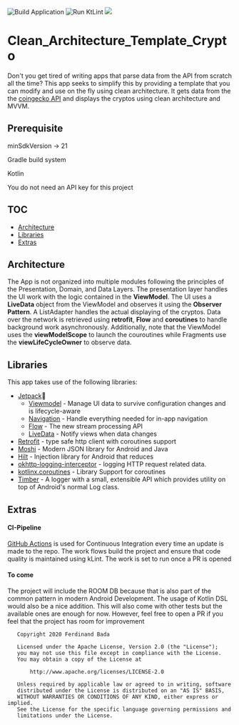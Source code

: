 ![Build Application](https://github.com/Fbada006/Clean_Architecture_Template_Crypto/workflows/Build%20Application/badge.svg)
![Run KtLint](https://github.com/Fbada006/Clean_Architecture_Template_Crypto/workflows/Run%20KtLint/badge.svg)
![](gradle/dependency-graph/project.dot.png)
# Clean_Architecture_Template_Crypto

Don't you get tired of writing apps that parse data from the API from scratch all the time? This app 
seeks to simplify this by providing a template that you can modify and use on the fly using clean 
architecture. It gets data from the the [coingecko API](https://www.coingecko.com/en/api#explore-api) 
and displays the cryptos using clean architecture and MVVM.

## Prerequisite

minSdkVersion -> 21

Gradle build system

Kotlin

You do not need an API key for this project

## TOC

- [Architecture](#architecture)
- [Libraries](#libraries)
- [Extras](#extras)

## Architecture

The App is not organized into multiple modules following the principles of
the Presentation, Domain, and Data Layers.
The presentation layer handles the UI work with the logic contained in the **ViewModel**.
The UI uses a **LiveData** object from the ViewModel and observes it using the **Observer Pattern**.
A ListAdapter handles the actual displaying of the cryptos. Data over the network is retrieved using
**retrofit**, **Flow** and **coroutines** to handle background work asynchronously. Additionally, note that
the ViewModel uses the **viewModelScope** to launch the couroutines while Fragments use the **viewLifeCycleOwner**
to observe data.


## Libraries

This app takes use of the following libraries:

- [Jetpack](https://developer.android.com/jetpack)🚀
  - [Viewmodel](https://developer.android.com/topic/libraries/architecture/viewmodel) - Manage UI data to survive configuration changes and is lifecycle-aware
  - [Navigation](https://developer.android.com/guide/navigation/) - Handle everything needed for in-app navigation
  - [Flow](https://kotlinlang.org/docs/reference/coroutines/flow.html) - The new stream processing API
  - [LiveData](https://developer.android.com/topic/libraries/architecture/livedata) - Notify views when data changes
- [Retrofit](https://square.github.io/retrofit/) - type safe http client with coroutines support
- [Moshi](https://github.com/square/moshi) - Modern JSON library for Android and Java
- [Hilt](https://developer.android.com/training/dependency-injection/hilt-android) - Injection library for Android that reduces
- [okhttp-logging-interceptor](https://github.com/square/okhttp/blob/master/okhttp-logging-interceptor/README.md) - logging HTTP request related data.
- [kotlinx.coroutines](https://github.com/Kotlin/kotlinx.coroutines) - Library Support for coroutines
- [Timber](https://github.com/JakeWharton/timber) - A logger with a small, extensible API which provides utility on top of Android's normal Log class.

## Extras

#### CI-Pipeline

[GitHub Actions](https://github.com/features/actions) is used for Continuous Integration every time an update is made
to the repo. The work flows build the project and ensure that code quality is maintained using kLint. The work
is set to run once a PR is opened

#### To come

The project will include the ROOM DB because that is also part of the common pattern in modern Android
Development. The usage of Kotlin DSL would also be a nice addition.
 This will also come with other tests but the available ones are enough for now. However,
feel free to open a PR if you feel that the project has room for improvement

```
   Copyright 2020 Ferdinand Bada

   Licensed under the Apache License, Version 2.0 (the "License");
   you may not use this file except in compliance with the License.
   You may obtain a copy of the License at

       http://www.apache.org/licenses/LICENSE-2.0

   Unless required by applicable law or agreed to in writing, software
   distributed under the License is distributed on an "AS IS" BASIS,
   WITHOUT WARRANTIES OR CONDITIONS OF ANY KIND, either express or implied.
   See the License for the specific language governing permissions and
   limitations under the License.
```
